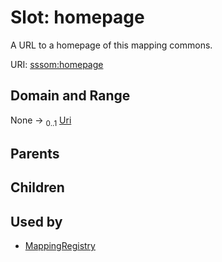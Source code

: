 
# Slot: homepage


A URL to a homepage of this mapping commons.

URI: [sssom:homepage](https://w3id.org/sssom/homepage)


## Domain and Range

None &#8594;  <sub>0..1</sub> [Uri](types/Uri.md)

## Parents


## Children


## Used by

 * [MappingRegistry](MappingRegistry.md)
